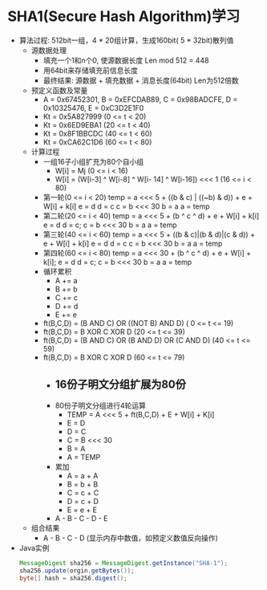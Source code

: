 # SHA1(Secure Hash Algorithm)学习
- 算法过程: 512bit一组，4 * 20组计算，生成160bit( 5 * 32bit)散列值
    - 源数据处理
        - 填充一个1和n个0, 使源数据长度 Len mod 512 = 448
        - 用64bit来存储填充前信息长度
        - 最终结果: 源数据 + 填充数据 + 消息长度(64bit) Len为512倍数
    - 预定义函数及常量
        - A = 0x67452301, B = 0xEFCDAB89, C = 0x98BADCFE, D = 0x10325476, E = 0xC3D2E1F0
        - Kt = 0x5A827999 (0 <= t < 20)
        - Kt = 0x6ED9EBA1 (20 <= t < 40)
        - Kt = 0x8F1BBCDC (40 <= t < 60)
        - Kt = 0xCA62C1D6 (60 <= t < 80)
    - 计算过程
        - 一组16子小组扩充为80个自小组
            - W[i] = Mj (0 <= i < 16)
            - W[i] = (W[i-3] ^ W[i-8] ^ W[i- 14] ^ W[i-16]) <<< 1 (16 <= i < 80)
        - 第一轮(0 <= i < 20)
            temp = a <<< 5 + ((b & c) | ((~b) & d)) + e + W[i] + k[i]
            e = d
            d = c
            c = b <<< 30
            b = a
            a = temp
        - 第二轮(20 <= i < 40)
            temp = a <<< 5 + (b ^ c ^ d) + e + W[i] + k[i]
            e = d
            d = c;
            c = b <<< 30
            b = a
            a = temp
        - 第三轮(40 <= i < 60)
            temp = a <<< 5 + ((b & c)|(b & d)|(c & d)) + e + W[i] + k[i]
            e = d
            d = c
            c = b <<< 30
            b = a
            a = temp
        - 第四轮(60 <= i < 80)
            temp = a <<< 30 + (b ^ c ^ d) + e + W[i] + k[i];
            e = d
            d = c;
            c = b <<< 30
            b = a
            a = temp
        - 循环累积
            - A += a
            - B += b
            - C += c
            - D += d
            - E += e
        - ft(B,C,D) = (B AND C) OR ((NOT B) AND D) ( 0 <= t <= 19)
        - ft(B,C,D) = B XOR C XOR D (20 <= t <= 39)
        - ft(B,C,D) = (B AND C) OR (B AND D) OR (C AND D) (40 <= t <= 59)
        - ft(B,C,D) = B XOR C XOR D (60 <= t <= 79)
            - 16份子明文分组扩展为80份
                - 
            - 80份子明文分组进行4轮运算
                - TEMP = A <<< 5 + ft(B,C,D) + E + W[i] + K[i]
                - E = D
                - D = C
                - C = B <<< 30
                - B = A
                - A = TEMP
            - 累加
                - A = a + A
                - B = b + B
                - C = c + C
                - D = c + D
                - E = e + E
            - A - B - C - D - E
    - 组合结果
        - A - B - C - D (显示内存中数值，如预定义数值反向操作)
- Java实例
    ```java
    MessageDigest sha256 = MessageDigest.getInstance("SHA-1");
    sha256.update(orgin.getBytes());
    byte[] hash = sha256.digest();
    ```